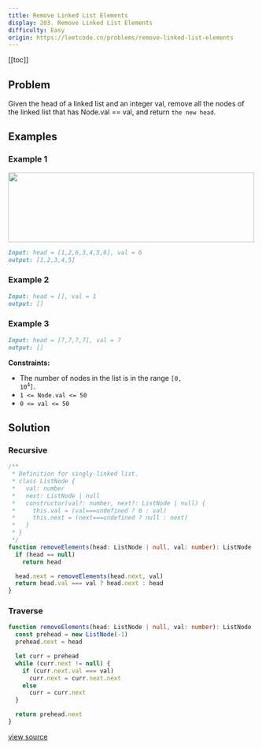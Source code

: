 ```yaml
---
title: Remove Linked List Elements
display: 203. Remove Linked List Elements
difficulty: Easy
origin: https://leetcode.cn/problems/remove-linked-list-elements
---
```


[[toc]]

## Problem

Given the head of a linked list and an integer val, remove all the nodes of the linked list that has Node.val == val, and return `the new head`.

## Examples

### Example 1

<img alt="" src="https://assets.leetcode.com/uploads/2021/03/06/removelinked-list.jpg" style="width: 500px; height: 142px;" />

```md
Input: head = [1,2,6,3,4,5,6], val = 6
output: [1,2,3,4,5]
```

### Example 2

```md
Input: head = [], val = 1
output: []
```

### Example 3

```md
Input: head = [7,7,7,7], val = 7
output: []
```

**Constraints:**

- The number of nodes in the list is in the range <code>[0, 10<sup>4</sup>]</code>.
- <code>1 &lt;= Node.val &lt;= 50</code>
- <code>0 &lt;= val &lt;= 50</code>

## Solution

### Recursive

```ts
/**
 * Definition for singly-linked list.
 * class ListNode {
 *   val: number
 *   next: ListNode | null
 *   constructor(val?: number, next?: ListNode | null) {
 *     this.val = (val===undefined ? 0 : val)
 *     this.next = (next===undefined ? null : next)
 *   }
 * }
 */
function removeElements(head: ListNode | null, val: number): ListNode | null {
  if (head == null)
    return head

  head.next = removeElements(head.next, val)
  return head.val === val ? head.next : head
}
```

### Traverse

```ts
function removeElements(head: ListNode | null, val: number): ListNode | null {
  const prehead = new ListNode(-1)
  prehead.next = head

  let curr = prehead
  while (curr.next != null) {
    if (curr.next.val === val)
      curr.next = curr.next.next
    else
      curr = curr.next
  }

  return prehead.next
}
```

[view source](https://leetcode.cn/problems/remove-linked-list-elements)
